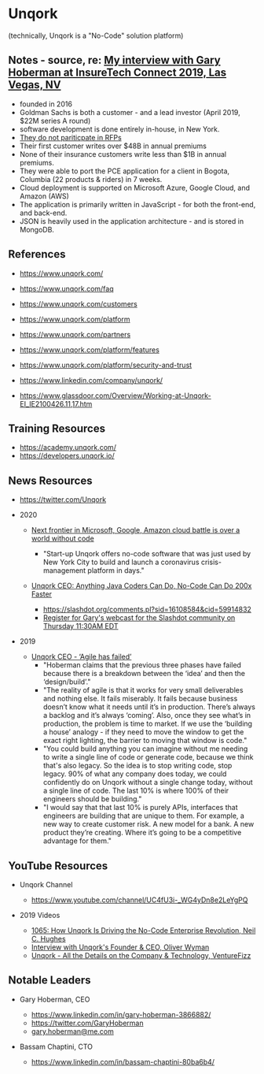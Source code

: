 
# Unqork
(technically, Unqork is a "No-Code" solution platform)

## Notes - source, re: [My interview with Gary Hoberman at InsureTech Connect 2019, Las Vegas, NV](https://intltechventures.blogspot.com/2019/09/2019-09-23-monday-insuretech-connect.html)
- founded in 2016 
- Goldman Sachs is both a customer - and a lead investor (April 2019, $22M series A round) 
- software development is done entirely in-house, in New York.  
- [They do not pariticpate in RFPs](https://www.unqork.com/faq#do-you-participate-in-rfps)
- Their first customer writes over $48B in annual premiums
- None of their insurance customers write less than $1B in annual premiums.
- They were able to port the PCE application for a client in Bogota, Columbia (22 products & riders) in 7 weeks. 
- Cloud deployment  is supported on Microsoft Azure, Google Cloud, and Amazon (AWS)
- The application is primarily written in JavaScript - for both the front-end, and back-end. 
- JSON is heavily used in the application architecture - and is stored in MongoDB. 


## References
- https://www.unqork.com/
- https://www.unqork.com/faq
- https://www.unqork.com/customers
- https://www.unqork.com/platform
- https://www.unqork.com/partners
- https://www.unqork.com/platform/features
- https://www.unqork.com/platform/security-and-trust


- https://www.linkedin.com/company/unqork/
- https://www.glassdoor.com/Overview/Working-at-Unqork-EI_IE2100426.11,17.htm


## Training Resources
- https://academy.unqork.com/
- https://developers.unqork.io/


## News Resources
- https://twitter.com/Unqork

- 2020
  + [Next frontier in Microsoft, Google, Amazon cloud battle is over a world without code](https://www.cnbc.com/2020/04/01/new-microsoft-google-amazon-cloud-battle-over-world-without-code.html)
    * "Start-up Unqork offers no-code software that was just used by New York City to build and launch a coronavirus crisis-management platform in days."

  + [Unqork CEO: Anything Java Coders Can Do, No-Code Can Do 200x Faster](https://developers.slashdot.org/story/20/04/05/2118210/unqork-ceo-anything-java-coders-can-do-no-code-can-do-200x-faster)
    * https://slashdot.org/comments.pl?sid=16108584&cid=59914832
    * [Register for Gary's webcast for the Slashdot community on Thursday 11:30AM EDT](https://ghoberman.typeform.com/to/tSlnYG)


- 2019 
  + [Unqork CEO - ‘Agile has failed’](https://diginomica.com/unqork-ceo-agile-has-failed)
    * "Hoberman claims that the previous three phases have failed because there is a breakdown between the ‘idea’ and then the ‘design/build’."
    * "The reality of agile is that it works for very small deliverables and nothing else. It fails miserably. It fails because business doesn’t know what it needs until it’s in production. There’s always a backlog and it’s always ‘coming’. Also, once they see what’s in production, the problem is time to market. If we use the ‘building a house’ analogy - if they need to move the window to get the exact right lighting, the barrier to moving that window is code."
    * "You could build anything you can imagine without me needing to write a single line of code or generate code, because we think that's also legacy. So the idea is to stop writing code, stop legacy. 90% of what any company does today, we could confidently do on Unqork without a single change today, without a single line of code. The last 10% is where 100% of their engineers should be building."
    * "I would say that that last 10% is purely APIs, interfaces that engineers are building that are unique to them. For example, a new way to create customer risk. A new model for a bank. A new product they’re creating. Where it’s going to be a competitive advantage for them."



## YouTube Resources
- Unqork Channel
  + https://www.youtube.com/channel/UC4fU3i-_WG4yDn8e2LeYgPQ

- 2019 Videos
  + [1065: How Unqork Is Driving the No-Code Enterprise Revolution, Neil C. Hughes](https://www.youtube.com/watch?v=890r7r06JkQ)
  + [Interview with Unqork's Founder & CEO, Oliver Wyman](https://www.youtube.com/watch?v=wTrgN3gTnxI)
  + [Unqork - All the Details on the Company & Technology, VentureFizz](https://www.youtube.com/watch?v=rFJG3S_GsoM)
  

## Notable Leaders
- Gary Hoberman, CEO
  + https://www.linkedin.com/in/gary-hoberman-3866882/
  + https://twitter.com/GaryHoberman
  + gary.hoberman@me.com

- Bassam Chaptini, CTO
  + https://www.linkedin.com/in/bassam-chaptini-80ba6b4/



